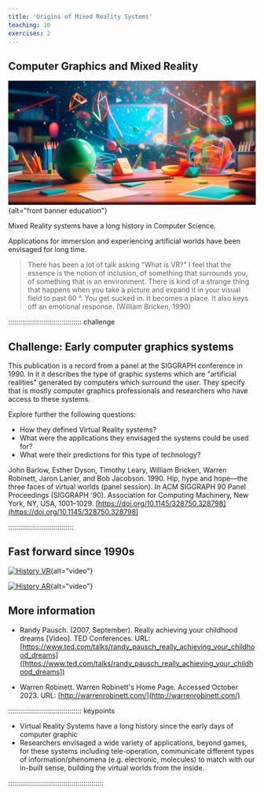 ```yaml
---
title: 'Origins of Mixed Reality Systems'
teaching: 10
exercises: 2
---
```



## Computer Graphics and Mixed Reality
![](fig/AdobeStock_625890170.jpeg){alt="front banner education"}

Mixed Reality systems have a long history in Computer Science.

Applications for immersion and experiencing artificial worlds have
been envisaged for long time. 

> There has been a lot of talk asking "What is
VR?" I feel that the essence is the notion of
inclusion, of something that surrounds you, of
something that is an environment. There is kind
of a strange thing that happens when you take a
picture and expand it in your visual field to past
60 °. You get sucked in. It becomes a place. It
also keys off an emotional response. 
(William Bricken, 1990)


::::::::::::::::::::::::::::::::::::: challenge 

## Challenge: Early computer graphics systems


This publication is a record from a panel
at the SIGGRAPH conference in 1990. In it
it describes the type of graphic systems which are
"artificial realities" generated by computers 
which surround the
user. They specify that is mostly computer graphics
professionals and researchers who have access to these systems.

Explore further the following questions:

- How they defined Virtual Reality systems?
- What were the applications they envisaged the systems could be used for?
- What were their predictions for this type of technology?

John Barlow, Esther Dyson, Timothy Leary, William Bricken, Warren Robinett, Jaron Lanier, and Bob Jacobson. 1990. Hip, hype and hope—the three faces of virtual worlds (panel session). In ACM SIGGRAPH 90 Panel Proceedings (SIGGRAPH '90). Association for Computing Machinery, New York, NY, USA, 1001–1029. [https://doi.org/10.1145/328750.328798](https://doi.org/10.1145/328750.328798)


:::::::::::::::::::::::::::::::::


## Fast forward since 1990s

[![History VR](https://i.ytimg.com/vi/43mA_ypfwKg/hqdefault.jpg)](https://www.youtube.com/watch?v=HelrQnm3v4g "History of Virtual Reality - Reality Check &copy; GameSpot"){alt="video"}

[![History AR](https://i.ytimg.com/vi/_m44ynMTogY/hqdefault.jpg)](https://www.youtube.com/watch?v=_m44ynMTogY "History of Mixed Reality &copy; Affair Island"){alt="video"}


## More information

- Randy Pausch. (2007, September). Really achieving your childhood dreams [Video]. TED Conferences. URL: [https://www.ted.com/talks/randy_pausch_really_achieving_your_childhood_dreams]([https://www.ted.com/talks/randy_pausch_really_achieving_your_childhood_dreams])

- Warren Robinett. Warren Robinett's Home Page. Accessed October 2023. URL: [http://warrenrobinett.com/](http://warrenrobinett.com/)

::::::::::::::::::::::::::::::::::::: keypoints 

- Virtual Reality Systems have a long history since the early days of computer
graphic 
- Researchers envisaged a wide variety of applications, beyond games,
for these systems including tele-operation, communicate different types of 
information/phenomena (e.g. electronic, molecules) to match with our in-built sense,
building the virtual worlds from the inside.

::::::::::::::::::::::::::::::::::::::::::::::::

